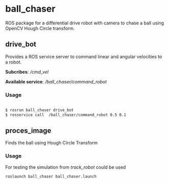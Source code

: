 # ball_chaser

ROS package for a differential drive robot with camera to chase a ball using OpenCV Hough Circle transform.

## drive_bot

Provides a ROS service server to command linear and angular velocities to a robot.

**Subcribes**: _/cmd_vel_

**Available service**: _/ball_chaser/command_robot_

### Usage

```bash
 
$ rosrun ball_chaser drive_bot
$ rosservice call  /ball_chaser/command_robot 0.5 0.1
```
## proces_image 

Finds the ball using Hough Circle Transform


### Usage

For testing the simulation from _track_robot_ could be used

`roslaunch ball_chaser ball_chaser.launch`


